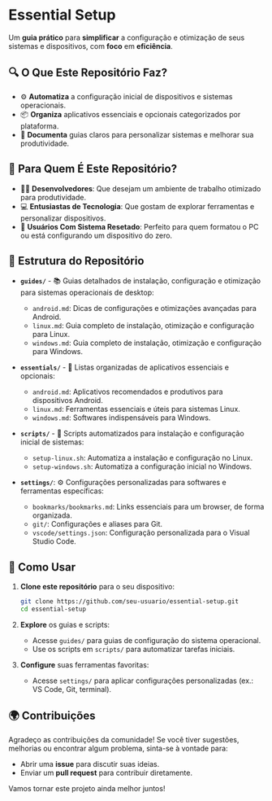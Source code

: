 # Essential Setup

Um **guia prático** para **simplificar** a configuração e otimização de seus sistemas e dispositivos, com **foco** em **eficiência**.

## 🔍 O Que Este Repositório Faz?

- ⚙️ **Automatiza** a configuração inicial de dispositivos e sistemas operacionais.
- 📦 **Organiza** aplicativos essenciais e opcionais categorizados por plataforma.
- 📘 **Documenta** guias claros para personalizar sistemas e melhorar sua produtividade.

## 👥 Para Quem É Este Repositório?

- 👩‍💻 **Desenvolvedores**: Que desejam um ambiente de trabalho otimizado para produtividade.
- 💻 **Entusiastas de Tecnologia**: Que gostam de explorar ferramentas e personalizar dispositivos.
- 🔄 **Usuários Com Sistema Resetado**: Perfeito para quem formatou o PC ou está configurando um dispositivo do zero.

## 📂 Estrutura do Repositório

- **`guides/`** - 📚 Guias detalhados de instalação, configuração e otimização para sistemas operacionais de desktop:

  - `android.md`: Dicas de configurações e otimizações avançadas para Android.
  - `linux.md`: Guia completo de instalação, otimização e configuração para Linux.
  - `windows.md`: Guia completo de instalação, otimização e configuração para Windows.

- **`essentials/`** - 🎯 Listas organizadas de aplicativos essenciais e opcionais:

  - `android.md`: Aplicativos recomendados e produtivos para dispositivos Android.
  - `linux.md`: Ferramentas essenciais e úteis para sistemas Linux.
  - `windows.md`: Softwares indispensáveis para Windows.

- **`scripts/`** - 🔗 Scripts automatizados para instalação e configuração inicial de sistemas:

  - `setup-linux.sh`: Automatiza a instalação e configuração no Linux.
  - `setup-windows.sh`: Automatiza a configuração inicial no Windows.

- **`settings/`**: ⚙️ Configurações personalizadas para softwares e ferramentas específicas:

  - `bookmarks/bookmarks.md`: Links essenciais para um browser, de forma organizada.
  - `git/`: Configurações e aliases para Git.
  - `vscode/settings.json`: Configuração personalizada para o Visual Studio Code.

## 📖 Como Usar

1. **Clone este repositório** para o seu dispositivo:

   ```bash
   git clone https://github.com/seu-usuario/essential-setup.git
   cd essential-setup
   ```

2. **Explore** os guias e scripts:

   - Acesse `guides/` para guias de configuração do sistema operacional.
   - Use os scripts em `scripts/` para automatizar tarefas iniciais.

3. **Configure** suas ferramentas favoritas:
   - Acesse `settings/` para aplicar configurações personalizadas (ex.: VS Code, Git, terminal).

## 🌍 Contribuições

Agradeço as contribuições da comunidade! Se você tiver sugestões, melhorias ou encontrar algum problema, sinta-se à vontade para:

- Abrir uma **issue** para discutir suas ideias.
- Enviar um **pull request** para contribuir diretamente.

Vamos tornar este projeto ainda melhor juntos!
